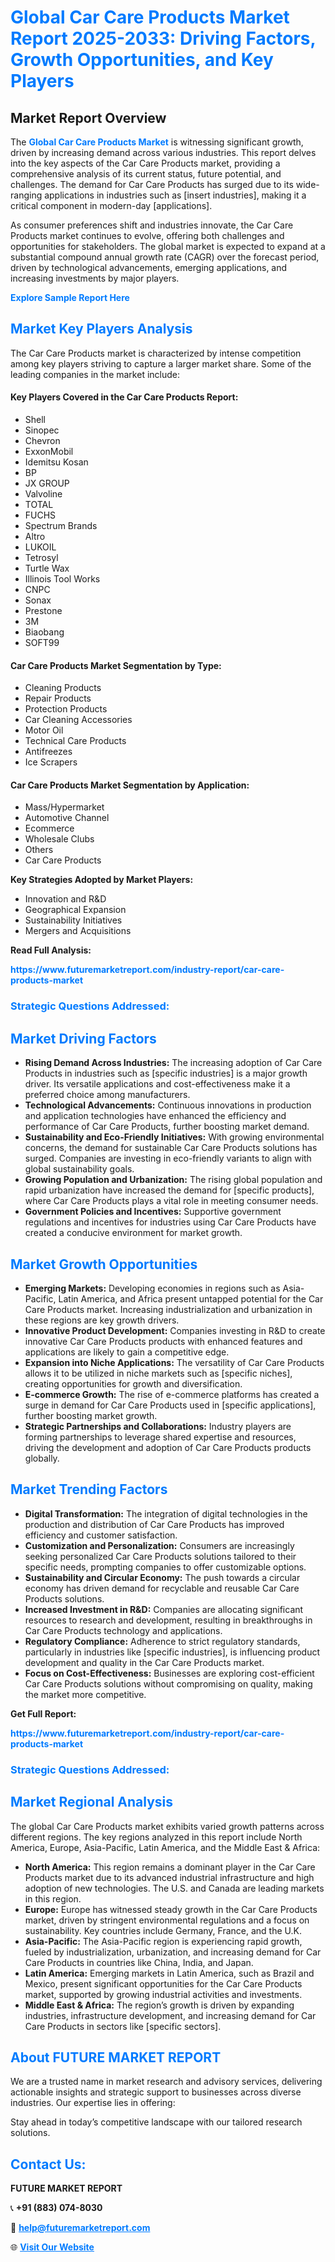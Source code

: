 <h1 style="color: #007BFF;">Global Car Care Products Market Report 2025-2033: Driving Factors, Growth Opportunities, and Key Players</h1>

<section id="overview">
<h2>Market Report Overview</h2>
<p>The <a href="https://www.futuremarketreport.com/industry-report/car-care-products-market" style="color: #007BFF; text-decoration: none;"><strong>Global Car Care Products Market</strong></a> is witnessing significant growth, driven by increasing demand across various industries. This report delves into the key aspects of the Car Care Products market, providing a comprehensive analysis of its current status, future potential, and challenges. The demand for Car Care Products has surged due to its wide-ranging applications in industries such as [insert industries], making it a critical component in modern-day [applications].</p>
<p>As consumer preferences shift and industries innovate, the Car Care Products market continues to evolve, offering both challenges and opportunities for stakeholders. The global market is expected to expand at a substantial compound annual growth rate (CAGR) over the forecast period, driven by technological advancements, emerging applications, and increasing investments by major players.</p>
</section>

<section id="overview">
<p><a href="https://www.futuremarketreport.com/request-sample/reportId=120683" style="color: #007BFF; text-decoration: none;"><strong>Explore Sample Report Here</strong></a></p>
</section>

<section id="key-players">
<h2 style="color: #007BFF;">Market Key Players Analysis</h2>
<p>The Car Care Products market is characterized by intense competition among key players striving to capture a larger market share. Some of the leading companies in the market include:</p>
<h4>Key Players Covered in the Car Care Products Report:</h4>
<ul><li>Shell</li><li>Sinopec</li><li>Chevron</li><li>ExxonMobil</li><li>Idemitsu Kosan</li><li>BP</li><li>JX GROUP</li><li>Valvoline</li><li>TOTAL</li><li>FUCHS</li><li>Spectrum Brands</li><li>Altro</li><li>LUKOIL</li><li>Tetrosyl</li><li>Turtle Wax</li><li>Illinois Tool Works</li><li>CNPC</li><li>Sonax</li><li>Prestone</li><li>3M</li><li>Biaobang</li><li>SOFT99</li></ul>
<h4>Car Care Products Market Segmentation by Type:</h4>
<ul><li>Cleaning Products</li><li>Repair Products</li><li>Protection Products</li><li>Car Cleaning Accessories</li><li>Motor Oil</li><li>Technical Care Products</li><li>Antifreezes</li><li>Ice Scrapers</li></ul>

<h4>Car Care Products Market Segmentation by Application:</h4>
<ul><li>Mass/Hypermarket</li><li>Automotive Channel</li><li>Ecommerce</li><li>Wholesale Clubs</li><li>Others</li><li>Car Care Products</li></ul>
<p><strong>Key Strategies Adopted by Market Players:</strong></p>
<ul>
<li>Innovation and R&D</li>
<li>Geographical Expansion</li>
<li>Sustainability Initiatives</li>
<li>Mergers and Acquisitions</li>
</ul>
</section>

<section>
<p><strong>Read Full Analysis: </strong></p><a href="https://www.futuremarketreport.com/industry-report/car-care-products-market" style="color: #007BFF; text-decoration: none;"><strong>https://www.futuremarketreport.com/industry-report/car-care-products-market</strong></a>
<h3 style="color: #007BFF;">Strategic Questions Addressed:</h3>
</section>

<section id="driving-factors">
<h2 style="color: #007BFF;">Market Driving Factors</h2>
<ul>
<li><strong>Rising Demand Across Industries:</strong> The increasing adoption of Car Care Products in industries such as [specific industries] is a major growth driver. Its versatile applications and cost-effectiveness make it a preferred choice among manufacturers.</li>
<li><strong>Technological Advancements:</strong> Continuous innovations in production and application technologies have enhanced the efficiency and performance of Car Care Products, further boosting market demand.</li>
<li><strong>Sustainability and Eco-Friendly Initiatives:</strong> With growing environmental concerns, the demand for sustainable Car Care Products solutions has surged. Companies are investing in eco-friendly variants to align with global sustainability goals.</li>
<li><strong>Growing Population and Urbanization:</strong> The rising global population and rapid urbanization have increased the demand for [specific products], where Car Care Products plays a vital role in meeting consumer needs.</li>
<li><strong>Government Policies and Incentives:</strong> Supportive government regulations and incentives for industries using Car Care Products have created a conducive environment for market growth.</li>
</ul>
</section>

<section id="growth-opportunities">
<h2 style="color: #007BFF;">Market Growth Opportunities</h2>
<ul>
<li><strong>Emerging Markets:</strong> Developing economies in regions such as Asia-Pacific, Latin America, and Africa present untapped potential for the Car Care Products market. Increasing industrialization and urbanization in these regions are key growth drivers.</li>
<li><strong>Innovative Product Development:</strong> Companies investing in R&D to create innovative Car Care Products products with enhanced features and applications are likely to gain a competitive edge.</li>
<li><strong>Expansion into Niche Applications:</strong> The versatility of Car Care Products allows it to be utilized in niche markets such as [specific niches], creating opportunities for growth and diversification.</li>
<li><strong>E-commerce Growth:</strong> The rise of e-commerce platforms has created a surge in demand for Car Care Products used in [specific applications], further boosting market growth.</li>
<li><strong>Strategic Partnerships and Collaborations:</strong> Industry players are forming partnerships to leverage shared expertise and resources, driving the development and adoption of Car Care Products products globally.</li>
</ul>
</section>

<section id="trending-factors">
<h2 style="color: #007BFF;">Market Trending Factors</h2>
<ul>
<li><strong>Digital Transformation:</strong> The integration of digital technologies in the production and distribution of Car Care Products has improved efficiency and customer satisfaction.</li>
<li><strong>Customization and Personalization:</strong> Consumers are increasingly seeking personalized Car Care Products solutions tailored to their specific needs, prompting companies to offer customizable options.</li>
<li><strong>Sustainability and Circular Economy:</strong> The push towards a circular economy has driven demand for recyclable and reusable Car Care Products solutions.</li>
<li><strong>Increased Investment in R&D:</strong> Companies are allocating significant resources to research and development, resulting in breakthroughs in Car Care Products technology and applications.</li>
<li><strong>Regulatory Compliance:</strong> Adherence to strict regulatory standards, particularly in industries like [specific industries], is influencing product development and quality in the Car Care Products market.</li>
<li><strong>Focus on Cost-Effectiveness:</strong> Businesses are exploring cost-efficient Car Care Products solutions without compromising on quality, making the market more competitive.</li>
</ul>
</section>

<section>
<p><strong>Get Full Report: </strong></p><a href="https://www.futuremarketreport.com/industry-report/car-care-products-market" style="color: #007BFF; text-decoration: none;"><strong>https://www.futuremarketreport.com/industry-report/car-care-products-market</strong></a>
<h3 style="color: #007BFF;">Strategic Questions Addressed:</h3>
</section>


<section id="regional-analysis">
<h2 style="color: #007BFF;">Market Regional Analysis</h2>
<p>The global Car Care Products market exhibits varied growth patterns across different regions. The key regions analyzed in this report include North America, Europe, Asia-Pacific, Latin America, and the Middle East & Africa:</p>
<ul>
<li><strong>North America:</strong> This region remains a dominant player in the Car Care Products market due to its advanced industrial infrastructure and high adoption of new technologies. The U.S. and Canada are leading markets in this region.</li>
<li><strong>Europe:</strong> Europe has witnessed steady growth in the Car Care Products market, driven by stringent environmental regulations and a focus on sustainability. Key countries include Germany, France, and the U.K.</li>
<li><strong>Asia-Pacific:</strong> The Asia-Pacific region is experiencing rapid growth, fueled by industrialization, urbanization, and increasing demand for Car Care Products in countries like China, India, and Japan.</li>
<li><strong>Latin America:</strong> Emerging markets in Latin America, such as Brazil and Mexico, present significant opportunities for the Car Care Products market, supported by growing industrial activities and investments.</li>
<li><strong>Middle East & Africa:</strong> The region’s growth is driven by expanding industries, infrastructure development, and increasing demand for Car Care Products in sectors like [specific sectors].</li>
</ul>
</section>

<footer>
<h2 style="color: #007BFF;">About FUTURE MARKET REPORT</h2>
<p>We are a trusted name in market research and advisory services, delivering actionable insights and strategic support to businesses across diverse industries. Our expertise lies in offering:</p>

<p>Stay ahead in today’s competitive landscape with our tailored research solutions.</p>

<h2 style="color: #007BFF;">Contact Us:</h2>
<p><strong>FUTURE MARKET REPORT</strong></p>
<p>📞 <strong>+91 (883) 074-8030</strong></p>
<p>📧 <strong><a href="mailto:help@futuremarketreport.com" style="color: #007BFF;">help@futuremarketreport.com</a></strong></p>
<p>🌐 <strong><a href="https://www.futuremarketreport.com/" style="color: #007BFF;">Visit Our Website</a></strong></p>
</footer>